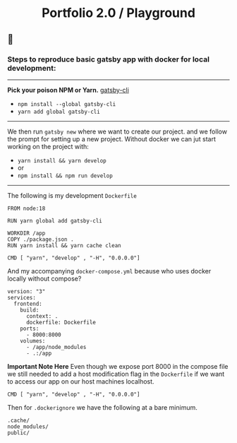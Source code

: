 
<h1 align="center">
  Portfolio 2.0 / Playground
</h1>

## 🚀 

### Steps to reproduce basic gatsby app with docker for local development:
---
**Pick your poison NPM or Yarn.** [gatsby-cli](https://www.gatsbyjs.com/docs/reference/gatsby-cli)
- `npm install --global gatsby-cli` 
- `yarn add global gatsby-cli`
---

We then run `gatsby new` where we want to create our project. and we follow the prompt for setting up a new project.
Without docker we can jut start working on the project with:
- `yarn install && yarn develop`
- or
- `npm install && npm run develop`
---
The following is my development `Dockerfile`
```
FROM node:18

RUN yarn global add gatsby-cli

WORKDIR /app
COPY ./package.json .
RUN yarn install && yarn cache clean

CMD [ "yarn", "develop" , "-H", "0.0.0.0"]
```
And my accompanying `docker-compose.yml` because who uses docker locally without compose?

```
version: "3"
services:
  frontend:
    build:
      context: .
      dockerfile: Dockerfile
    ports:
      - 8000:8000
    volumes:
      - /app/node_modules
      - .:/app
```

**Important Note Here**
Even though we expose port 8000 in the compose file we still needed to add a host modification flag in the `Dockerfile` if we want to access our app on our host machines localhost.
```
CMD [ "yarn", "develop" , "-H", "0.0.0.0"]
```

Then for `.dockerignore` we have the following at a bare minimum.
```
.cache/
node_modules/
public/
```